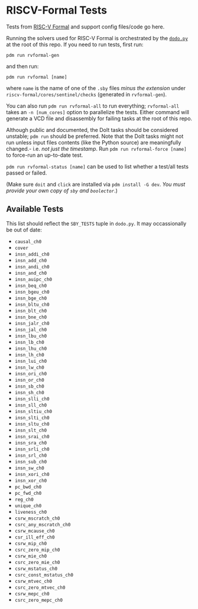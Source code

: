 # RISCV-Formal Tests

Tests from [RISC-V Formal](https://github.com/YosysHQ/riscv-formal) and
support config files/code go here.

Running the solvers used for RISC-V Formal is orchestrated by the [`dodo.py`](https://pydoit.org)
at the root of this repo. If you need to run tests, first run:

```
pdm run rvformal-gen
```

and then run:

```
pdm run rvformal [name]
```

where `name` is the name of one of the `.sby` files _minus the extension_
under `riscv-formal/cores/sentinel/checks` (generated in `rvformal-gen`).

You can also run `pdm run rvformal-all` to run everything; `rvformal-all`
takes an `-n [num_cores]` option to parallelize the tests. Either command will
generate a VCD file and disassembly for failing tasks at the root of this
repo.

Although public and documented, the DoIt tasks should be considered unstable;
`pdm run` should be preferred. Note that the DoIt tasks might not run unless
input files contents (like the Python source) are meaningfully changed.- i.e.
_not just the timestamp_.  Run `pdm run rvformal-force [name]` to force-run an
up-to-date test.

`pdm run rvformal-status [name]` can be used to list whether a test/all tests
passed or failed.

(Make sure `doit` and `click` are installed via `pdm install -G dev`. _You must
provide your own copy of `sby` and `boolector`_.)


## Available Tests
This list should reflect the `SBY_TESTS` tuple in `dodo.py`. It may
occassionally be out of date:

* `causal_ch0`
* `cover`
* `insn_addi_ch0`
* `insn_add_ch0`
* `insn_andi_ch0`
* `insn_and_ch0`
* `insn_auipc_ch0`
* `insn_beq_ch0`
* `insn_bgeu_ch0`
* `insn_bge_ch0`
* `insn_bltu_ch0`
* `insn_blt_ch0`
* `insn_bne_ch0`
* `insn_jalr_ch0`
* `insn_jal_ch0`
* `insn_lbu_ch0`
* `insn_lb_ch0`
* `insn_lhu_ch0`
* `insn_lh_ch0`
* `insn_lui_ch0`
* `insn_lw_ch0`
* `insn_ori_ch0`
* `insn_or_ch0`
* `insn_sb_ch0`
* `insn_sh_ch0`
* `insn_slli_ch0`
* `insn_sll_ch0`
* `insn_sltiu_ch0`
* `insn_slti_ch0`
* `insn_sltu_ch0`
* `insn_slt_ch0`
* `insn_srai_ch0`
* `insn_sra_ch0`
* `insn_srli_ch0`
* `insn_srl_ch0`
* `insn_sub_ch0`
* `insn_sw_ch0`
* `insn_xori_ch0`
* `insn_xor_ch0`
* `pc_bwd_ch0`
* `pc_fwd_ch0`
* `reg_ch0`
* `unique_ch0`
* `liveness_ch0`
* `csrw_mscratch_ch0`
* `csrc_any_mscratch_ch0`
* `csrw_mcause_ch0`
* `csr_ill_eff_ch0`
* `csrw_mip_ch0`
* `csrc_zero_mip_ch0`
* `csrw_mie_ch0`
* `csrc_zero_mie_ch0`
* `csrw_mstatus_ch0`
* `csrc_const_mstatus_ch0`
* `csrw_mtvec_ch0`
* `csrc_zero_mtvec_ch0`
* `csrw_mepc_ch0`
* `csrc_zero_mepc_ch0`

